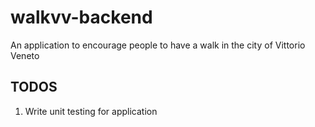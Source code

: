 # walkvv-backend
An application to encourage people to have a walk in the city of Vittorio Veneto

## TODOS
1. Write unit testing for application